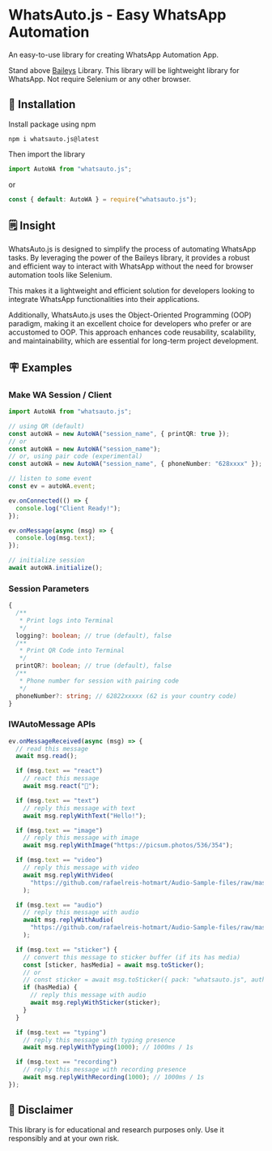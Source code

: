 # WhatsAuto.js - Easy WhatsApp Automation

An easy-to-use library for creating WhatsApp Automation App.

Stand above [Baileys](https://github.com/WhiskeySockets/Baileys) Library. This library will be lightweight library for WhatsApp. Not require Selenium or any other browser.

## 🚀 Installation

Install package using npm

```
npm i whatsauto.js@latest
```

Then import the library

```ts
import AutoWA from "whatsauto.js";
```

or

```ts
const { default: AutoWA } = require("whatsauto.js");
```

## 🗒️ Insight

WhatsAuto.js is designed to simplify the process of automating WhatsApp tasks. By leveraging the power of the Baileys library, it provides a robust and efficient way to interact with WhatsApp without the need for browser automation tools like Selenium.

This makes it a lightweight and efficient solution for developers looking to integrate WhatsApp functionalities into their applications.

Additionally, WhatsAuto.js uses the Object-Oriented Programming (OOP) paradigm, making it an excellent choice for developers who prefer or are accustomed to OOP. This approach enhances code reusability, scalability, and maintainability, which are essential for long-term project development.

## 🪧 Examples

### Make WA Session / Client

```ts
import AutoWA from "whatsauto.js";

// using QR (default)
const autoWA = new AutoWA("session_name", { printQR: true });
// or
const autoWA = new AutoWA("session_name");
// or, using pair code (experimental)
const autoWA = new AutoWA("session_name", { phoneNumber: "628xxxx" });

// listen to some event
const ev = autoWA.event;

ev.onConnected(() => {
  console.log("Client Ready!");
});

ev.onMessage(async (msg) => {
  console.log(msg.text);
});

// initialize session
await autoWA.initialize();
```

### Session Parameters

```ts
{
  /**
   * Print logs into Terminal
   */
  logging?: boolean; // true (default), false
  /**
   * Print QR Code into Terminal
   */
  printQR?: boolean; // true (default), false
  /**
   * Phone number for session with pairing code
   */
  phoneNumber?: string; // 62822xxxxx (62 is your country code)
}
```

### IWAutoMessage APIs

```ts
ev.onMessageReceived(async (msg) => {
  // read this message
  await msg.read();

  if (msg.text == "react")
    // react this message
    await msg.react("🐾");

  if (msg.text == "text")
    // reply this message with text
    await msg.replyWithText("Hello!");

  if (msg.text == "image")
    // reply this message with image
    await msg.replyWithImage("https://picsum.photos/536/354");

  if (msg.text == "video")
    // reply this message with video
    await msg.replyWithVideo(
      "https://github.com/rafaelreis-hotmart/Audio-Sample-files/raw/master/sample.mp4"
    );

  if (msg.text == "audio")
    // reply this message with audio
    await msg.replyWithAudio(
      "https://github.com/rafaelreis-hotmart/Audio-Sample-files/raw/master/sample.mp3"
    );

  if (msg.text == "sticker") {
    // convert this message to sticker buffer (if its has media)
    const [sticker, hasMedia] = await msg.toSticker();
    // or
    // const sticker = await msg.toSticker({ pack: "whatsauto.js", author: "freack21" });
    if (hasMedia) {
      // reply this message with audio
      await msg.replyWithSticker(sticker);
    }
  }

  if (msg.text == "typing")
    // reply this message with typing presence
    await msg.replyWithTyping(1000); // 1000ms / 1s

  if (msg.text == "recording")
    // reply this message with recording presence
    await msg.replyWithRecording(1000); // 1000ms / 1s
});
```

## 🧾 Disclaimer

This library is for educational and research purposes only. Use it responsibly and at your own risk.
